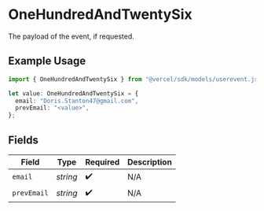 # OneHundredAndTwentySix

The payload of the event, if requested.

## Example Usage

```typescript
import { OneHundredAndTwentySix } from "@vercel/sdk/models/userevent.js";

let value: OneHundredAndTwentySix = {
  email: "Doris.Stanton47@gmail.com",
  prevEmail: "<value>",
};
```

## Fields

| Field              | Type               | Required           | Description        |
| ------------------ | ------------------ | ------------------ | ------------------ |
| `email`            | *string*           | :heavy_check_mark: | N/A                |
| `prevEmail`        | *string*           | :heavy_check_mark: | N/A                |